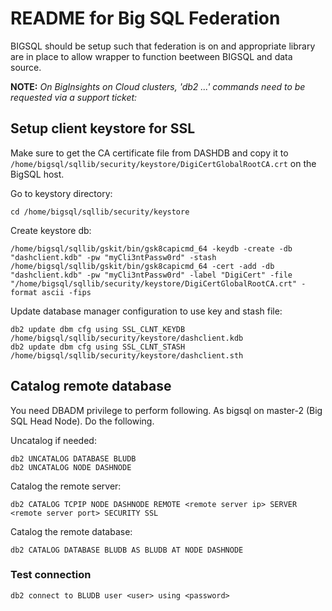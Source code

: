 
# README for Big SQL Federation

BIGSQL should be setup such that federation is on and appropriate library are in place to allow wrapper to function beetween BIGSQL and data source.

**NOTE:** *On BigInsights on Cloud clusters, 'db2 ...' commands need to be requested via a support ticket:*

## Setup client keystore for SSL

Make sure to get the CA certificate file from DASHDB and copy it to `/home/bigsql/sqllib/security/keystore/DigiCertGlobalRootCA.crt` on the BigSQL host.

Go to keystory directory:

```
cd /home/bigsql/sqllib/security/keystore
```

Create keystore db:

```
/home/bigsql/sqllib/gskit/bin/gsk8capicmd_64 -keydb -create -db "dashclient.kdb" -pw "myCli3ntPassw0rd" -stash
/home/bigsql/sqllib/gskit/bin/gsk8capicmd_64 -cert -add -db "dashclient.kdb" -pw "myCli3ntPassw0rd" -label "DigiCert" -file "/home/bigsql/sqllib/security/keystore/DigiCertGlobalRootCA.crt" -format ascii -fips
```

Update database manager configuration to use key and stash file:

```
db2 update dbm cfg using SSL_CLNT_KEYDB /home/bigsql/sqllib/security/keystore/dashclient.kdb 
db2 update dbm cfg using SSL_CLNT_STASH /home/bigsql/sqllib/security/keystore/dashclient.sth 
```


## Catalog remote database

You need DBADM privilege to perform following. As bigsql on master-2 (Big SQL Head Node). Do the following.

Uncatalog if needed:
```
db2 UNCATALOG DATABASE BLUDB
db2 UNCATALOG NODE DASHNODE
```

Catalog the remote server:
```
db2 CATALOG TCPIP NODE DASHNODE REMOTE <remote server ip> SERVER <remote server port> SECURITY SSL
```

Catalog the remote database:
```
db2 CATALOG DATABASE BLUDB AS BLUDB AT NODE DASHNODE
```

### Test connection

```
db2 connect to BLUDB user <user> using <password>
```



